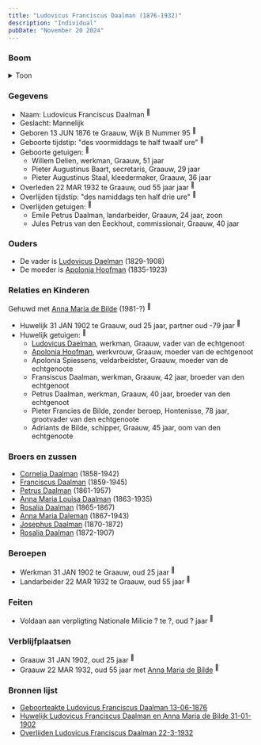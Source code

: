 ```yaml
---
title: "Ludovicus Franciscus Daalman (1876-1932)"
description: "Individual"
pubDate: "November 20 2024"
---
```


### Boom
<details><summary>Toon</summary>

![test](https://www.plantuml.com/plantuml/svg/ZPDDRnen48Rl_XMZvD1J9BmEpIv2943Ofb4-gYZj5NdN4x3msiZs5g68_zufkmMYj2KtQpmpVkPznrSXIX_hoh2mq7OflQoWaELYvbrjrTWPvo5wQGDTeOrihXL2gNrfi3bZjOnhgB0gq8Sc529wT76zH7RGjJGo17Xb031oNg5_dkjoOJ64Vh-IsWu68DY6iK_mRVjKO4t5oLsjt4zTrW6k9PfAsXEG0RvsEfqa0pYTYBoRZwZnwuj6epRGxnMoM4yB5wF1tW0IU1m_0qyf-wOs8HuaXaLjp5HQDIsz2w5mX4CLdCFjzmVWMIU5BrxAUaLWBSrmIPfOBU76kPStC2d1vAE9c8Z_m6JmyFY3O4IN6jY8LeU0nucoPeOi4U-0-hqLAgNjZD84X-l9cDftBxPSEN7n3fmQFPl7DHhZLiIsOQruPsTj1ci7s0VQIWhGLIBEsNitSbgBKeV667be3EN3pjJZ1d7Ho9rUVFuptL51aWJkXq-aY4ZsYkmyibR2lVJa4gtZI1k5ExHp_X6RU9Ro3xDSmkK_xRWTRlSesTcHYh_QyLkoLlrKi1Pq7s1NQ1Nzqby0)
</details>

### Gegevens
- Naam: Ludovicus Franciscus Daalman <sup><a href="../s00392/" style="text-decoration:none" title="Geboorteakte Ludovicus Franciscus Daalman 13-06-1876">:link:</a></sup>
- Geslacht: Mannelijk
- Geboren 13 JUN 1876 te Graauw, Wijk B Nummer 95 <sup><a href="../s00392/" style="text-decoration:none" title="Geboorteakte Ludovicus Franciscus Daalman 13-06-1876">:link:</a></sup>
- Geboorte tijdstip: "des voormiddags te half twaalf ure" <sup><a href="../s00392/" style="text-decoration:none" title="Geboorteakte Ludovicus Franciscus Daalman 13-06-1876">:link:</a></sup>
- Geboorte getuigen: <sup><a href="../s00392/" style="text-decoration:none" title="Geboorteakte Ludovicus Franciscus Daalman 13-06-1876">:link:</a></sup>
  - Willem Delien, werkman, Graauw, 51 jaar
  - Pieter Augustinus Baart, secretaris, Graauw, 29 jaar
  - Pieter Augustinus Staal, kleedermaker, Graauw, 36 jaar
- Overleden 22 MAR 1932 te Graauw, oud 55 jaar jaar <sup><a href="../s00403/" style="text-decoration:none" title="Overlijden Ludovicus Franciscus Daalman 22-3-1932">:link:</a></sup>
- Overlijden tijdstip: "des namiddags ten half drie ure" <sup><a href="../s00403/" style="text-decoration:none" title="Overlijden Ludovicus Franciscus Daalman 22-3-1932">:link:</a></sup>
- Overlijden getuigen: <sup><a href="../s00403/" style="text-decoration:none" title="Overlijden Ludovicus Franciscus Daalman 22-3-1932">:link:</a></sup>
  - Emile Petrus Daalman, landarbeider, Graauw, 24 jaar, zoon
  - Jules Petrus van den Eeckhout, commissionair, Graauw, 40 jaar

### Ouders
- De vader is [Ludovicus Daelman](../i00029/) (1829-1908)
- De moeder is [Apolonia Hoofman](../i00028/) (1835-1923)

### Relaties en Kinderen

Gehuwd met [Anna Maria de Bilde](../i00241/) (1981-?) <sup><a href="../s00399/" style="text-decoration:none" title="Huwelijk Ludovicus Franciscus Daalman en Anna Maria de Bilde 31-01-1902">:link:</a></sup>
- Huwelijk 31 JAN 1902 te Graauw, oud 25 jaar, partner oud -79 jaar <sup><a href="../s00399/" style="text-decoration:none" title="Huwelijk Ludovicus Franciscus Daalman en Anna Maria de Bilde 31-01-1902">:link:</a></sup>
- Huwelijk getuigen:  <sup><a href="../s00399/" style="text-decoration:none" title="Huwelijk Ludovicus Franciscus Daalman en Anna Maria de Bilde 31-01-1902">:link:</a></sup>
  - [Ludovicus Daelman](../i00029/), werkman, Graauw, vader van de echtgenoot
  - [Apolonia Hoofman](../i00028/), werkvrouw, Graauw, moeder van de echtgenoot
  - Apolonia Spiessens, veldarbeidster, Graauw, moeder van de echtgenoote
  - Fransiscus Daalman, werkman, Graauw, 42 jaar, broeder van den echtgenoot
  - Petrus Daalman, werkman, Graauw, 40 jaar, broeder van den echtgenoot
  - Pieter Francies de Bilde, zonder beroep, Hontenisse, 78 jaar, grootvader van den echtgenoote
  - Adriants de Bilde, schipper, Graauw, 45 jaar, oom van den echtgenoote

### Broers en zussen
- [Cornelia Daalman](../i00226/) (1858-1942)
- [Franciscus Daalman](../i00227/) (1859-1945)
- [Petrus Daalman](../i00228/) (1861-1957)
- [Anna Maria Louisa Daalman](../i00229/) (1863-1935)
- [Rosalia Daalman](../i00230/) (1865-1867)
- [Anna Maria Daleman](../i00231/) (1867-1943)
- [Josephus Daalman](../i00232/) (1870-1872)
- [Rosalia Daalman](../i00233/) (1872-1907)

### Beroepen
- Werkman 31 JAN 1902 te Graauw, oud 25 jaar <sup><a href="../s00399/" style="text-decoration:none" title="Huwelijk Ludovicus Franciscus Daalman en Anna Maria de Bilde 31-01-1902">:link:</a></sup>
- Landarbeider 22 MAR 1932 te Graauw, oud 55 jaar <sup><a href="../s00403/" style="text-decoration:none" title="Overlijden Ludovicus Franciscus Daalman 22-3-1932">:link:</a></sup>

### Feiten
- Voldaan aan verpligting Nationale Milicie ? te ?, oud ? jaar <sup><a href="../s00399/" style="text-decoration:none" title="Huwelijk Ludovicus Franciscus Daalman en Anna Maria de Bilde 31-01-1902">:link:</a></sup>

### Verblijfplaatsen
- Graauw  31 JAN 1902, oud 25 jaar  <sup><a href="../s00399/" style="text-decoration:none" title="Huwelijk Ludovicus Franciscus Daalman en Anna Maria de Bilde 31-01-1902">:link:</a></sup>
- Graauw  22 MAR 1932, oud 55 jaar met [Anna Maria de Bilde](../i00241/) <sup><a href="../s00403/" style="text-decoration:none" title="Overlijden Ludovicus Franciscus Daalman 22-3-1932">:link:</a></sup>

### Bronnen lijst
- [Geboorteakte Ludovicus Franciscus Daalman 13-06-1876](../s00392/)
- [Huwelijk Ludovicus Franciscus Daalman en Anna Maria de Bilde 31-01-1902](../s00399/)
- [Overlijden Ludovicus Franciscus Daalman 22-3-1932](../s00403/)